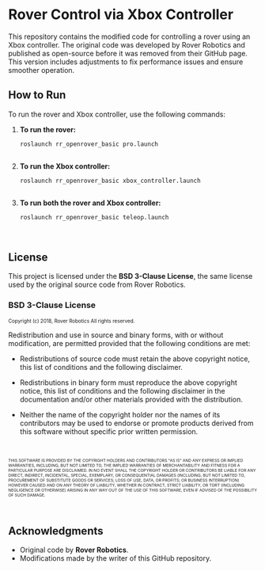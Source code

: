 ﻿
# Rover Control via Xbox Controller


This repository contains the modified code for controlling a rover using an Xbox controller. The original code was developed by Rover Robotics and published as open-source before it was removed from their GitHub page. This version includes adjustments to fix performance issues and ensure smoother operation. <br>




## How to Run

To run the rover and Xbox controller, use the following commands:

1. **To run the rover:**

   ```bash
   roslaunch rr_openrover_basic pro.launch



2. **To run the Xbox controller:**

   ```bash
   roslaunch rr_openrover_basic xbox_controller.launch



3. **To run both the rover and Xbox controller:**

   ```bash
   roslaunch rr_openrover_basic teleop.launch


<br>


## License

This project is licensed under the **BSD 3-Clause License**, the same license used by the original source code from Rover Robotics.<br>



### BSD 3-Clause License

<p style="font-size:10px">
Copyright (c) 2018, Rover Robotics  
All rights reserved.

Redistribution and use in source and binary forms, with or without
modification, are permitted provided that the following conditions are met:

* Redistributions of source code must retain the above copyright notice, this
  list of conditions and the following disclaimer.

* Redistributions in binary form must reproduce the above copyright notice,
  this list of conditions and the following disclaimer in the documentation
  and/or other materials provided with the distribution.

* Neither the name of the copyright holder nor the names of its
  contributors may be used to endorse or promote products derived from
  this software without specific prior written permission.</p><br>


<p style="font-size:8px">
THIS SOFTWARE IS PROVIDED BY THE COPYRIGHT HOLDERS AND CONTRIBUTORS "AS IS"
AND ANY EXPRESS OR IMPLIED WARRANTIES, INCLUDING, BUT NOT LIMITED TO, THE
IMPLIED WARRANTIES OF MERCHANTABILITY AND FITNESS FOR A PARTICULAR PURPOSE ARE
DISCLAIMED. IN NO EVENT SHALL THE COPYRIGHT HOLDER OR CONTRIBUTORS BE LIABLE
FOR ANY DIRECT, INDIRECT, INCIDENTAL, SPECIAL, EXEMPLARY, OR CONSEQUENTIAL
DAMAGES (INCLUDING, BUT NOT LIMITED TO, PROCUREMENT OF SUBSTITUTE GOODS OR
SERVICES; LOSS OF USE, DATA, OR PROFITS; OR BUSINESS INTERRUPTION) HOWEVER
CAUSED AND ON ANY THEORY OF LIABILITY, WHETHER IN CONTRACT, STRICT LIABILITY,
OR TORT (INCLUDING NEGLIGENCE OR OTHERWISE) ARISING IN ANY WAY OUT OF THE USE
OF THIS SOFTWARE, EVEN IF ADVISED OF THE POSSIBILITY OF SUCH DAMAGE.</p><br>




## Acknowledgments

- Original code by **Rover Robotics**.
- Modifications made by the writer of this GitHub repository.


